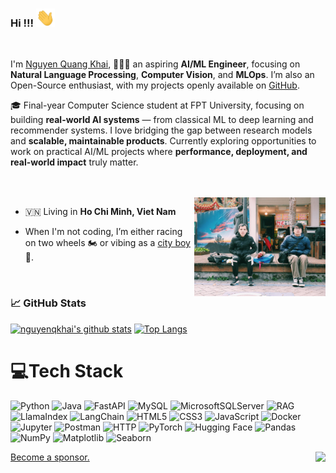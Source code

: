 ### Hi !!! <img src="https://raw.githubusercontent.com/lcaohoanq/lcaohoanq/main/icons/wave.gif" width="30px">

<br/>

I'm [Nguyen Quang Khai](https://www.linkedin.com/in/khaisting/), 👨🏻‍💻 an aspiring **AI/ML Engineer**, focusing on **Natural Language Processing**, **Computer Vision**, and **MLOps**. I’m also an Open-Source enthusiast, with my projects openly available on [GitHub](https://github.com/KhaiBoiPho?tab=repositories).

🎓 Final-year Computer Science student at FPT University, focusing on building **real-world AI systems** — from classical ML to deep learning and recommender systems. I love bridging the gap between research models and **scalable, maintainable products**. Currently exploring opportunities to work on practical AI/ML projects where **performance, deployment, and real-world impact** truly matter.  

<br/>
<br/>
<img align="right" alt="Photography Image" src="img/khai.jpg" width="210" />

- 🇻🇳 Living in **Ho Chi Minh, Viet Nam**

- When I'm not coding, I’m either racing on two wheels 🏍 or vibing as a [city boy](https://www.youtube.com/watch?v=ne3Rz__UF7s&ab_channel=VuiV%E1%BA%BB) 🌆.

<br/>

### 📈 GitHub Stats

[![nguyenqkhai's github stats](https://github-readme-stats.vercel.app/api?username=KhaiBoiPho&show_icons=true&line_height=21&show_icons=true&theme=vue&hide_border=true)](https://github.com/anuraghazra/github-readme-stats)
[![Top Langs](https://github-readme-stats.vercel.app/api/top-langs/?username=KhaiBoiPho&show_icons=true&layout=compact&theme=vue&hide_border=true)](https://github.com/anuraghazra/github-readme-stats)

# 💻Tech Stack
![Python](https://img.shields.io/badge/python-3670A0?style=flat&logo=python&logoColor=ffdd54) 
![Java](https://img.shields.io/badge/Java-ED8B00.svg?style=flat&logo=openjdk&logoColor=white) 
![FastAPI](https://img.shields.io/badge/FastAPI-005571?style=flat&logo=fastapi) 
![MySQL](https://img.shields.io/badge/mysql-%2300f.svg?style=flat&logo=mysql&logoColor=white) 
![MicrosoftSQLServer](https://img.shields.io/badge/Microsoft%20SQL%20Server-CC2927?style=flat&logo=microsoftsqlserver&logoColor=white) 
![RAG](https://img.shields.io/badge/RAG-%2300A86B.svg?style=flat&logoColor=white) 
![LlamaIndex](https://img.shields.io/badge/LlamaIndex-FF9900?style=flat&logoColor=white) 
![LangChain](https://img.shields.io/badge/LangChain-1C3C3C.svg?style=flat&logo=chainlink&logoColor=white) 
![HTML5](https://img.shields.io/badge/html5-%23E34F26.svg?style=flat&logo=html5&logoColor=white) 
![CSS3](https://img.shields.io/badge/css3-%231572B6.svg?style=flat&logo=css3&logoColor=white) 
![JavaScript](https://img.shields.io/badge/javascript-%23323330.svg?style=flat&logo=javascript&logoColor=%23F7DF1E) 
![Docker](https://img.shields.io/badge/docker-%230db7ed.svg?style=flat&logo=docker&logoColor=white) 
![Jupyter](https://img.shields.io/badge/Jupyter-F37626.svg?style=flat&logo=Jupyter&logoColor=white) 
![Postman](https://img.shields.io/badge/Postman-FF6C37?style=flat&logo=postman&logoColor=white)
![HTTP](https://img.shields.io/badge/HTTP-005C84?style=flat&logo=http&logoColor=white)
![PyTorch](https://img.shields.io/badge/PyTorch-%23EE4C2C.svg?style=flat&logo=PyTorch&logoColor=white)
![Hugging Face](https://img.shields.io/badge/HuggingFace-%23FFD21E.svg?style=flat&logo=huggingface&logoColor=black)
![Pandas](https://img.shields.io/badge/pandas-%23150458.svg?style=flat&logo=pandas&logoColor=white)
![NumPy](https://img.shields.io/badge/numpy-%23013243.svg?style=flat&logo=numpy&logoColor=white)
![Matplotlib](https://img.shields.io/badge/Matplotlib-%23ffffff.svg?style=flat&logo=plotly&logoColor=black)
![Seaborn](https://img.shields.io/badge/Seaborn-0099CC.svg?style=flat&logoColor=white)

[Become a sponsor.](https://github.com/sponsors/KhaiBoiPho)
<img src="https://komarev.com/ghpvc/?username=KhaiBoiPho&color=blue&style=flat-square&label=visitors" align="right" />
